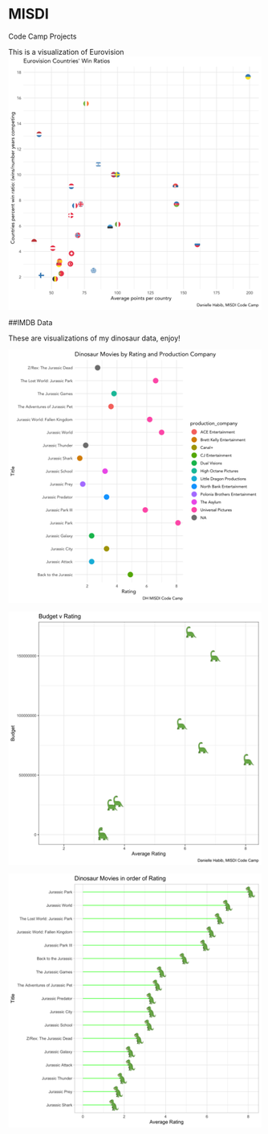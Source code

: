 # MISDI
Code Camp Projects


This is a visualization of Eurovision
![](eurovision_best.png)



##IMDB Data

These are visualizations of my dinosaur data, enjoy!

![](DinoPlot1.png)

![](DinoPlot2.png)

![](DinoPlot3.png)
